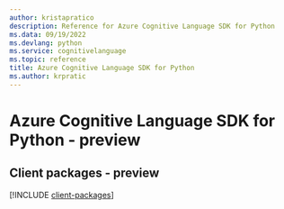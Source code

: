 ```yaml
---
author: kristapratico
description: Reference for Azure Cognitive Language SDK for Python
ms.data: 09/19/2022
ms.devlang: python
ms.service: cognitivelanguage
ms.topic: reference
title: Azure Cognitive Language SDK for Python
ms.author: krpratic
---
```

# Azure Cognitive Language SDK for Python - preview

## Client packages - preview
[!INCLUDE [client-packages](cognitive-language-client-index.md)]